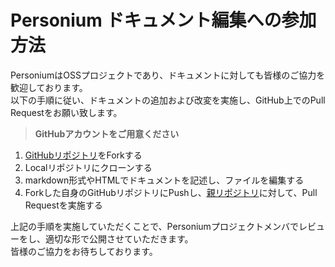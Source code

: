 #  Personium ドキュメント編集への参加方法

PersoniumはOSSプロジェクトであり、ドキュメントに対しても皆様のご協力を歓迎しております。<br>
以下の手順に従い、ドキュメントの追加および改変を実施し、GitHub上でのPull Requestをお願い致します。


> __GitHubアカウントをご用意ください__

1. [GitHubリポジトリ](https://github.com/personium/personium.github.io)をForkする
1. Localリポジトリにクローンする
1. markdown形式やHTMLでドキュメントを記述し、ファイルを編集する
1. Forkした自身のGitHubリポジトリにPushし、[親リポジトリ](https://github.com/personium/personium.github.io)に対して、Pull Requestを実施する


上記の手順を実施していただくことで、Personiumプロジェクトメンバでレビューをし、適切な形で公開させていただきます。<br>
皆様のご協力をお待ちしております。